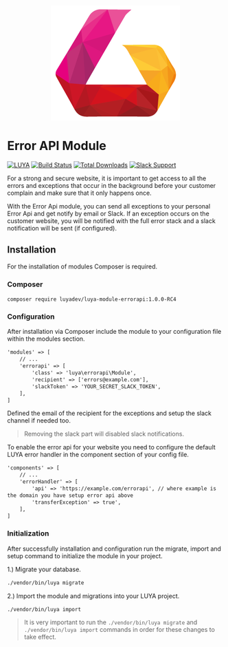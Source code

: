 <p align="center">
  <img src="https://raw.githubusercontent.com/luyadev/luya/master/docs/internals/images/luya_logo_rc4.png" alt="LUYA Logo"/>
</p>

# Error API Module
[![LUYA](https://img.shields.io/badge/Powered%20by-LUYA-brightgreen.svg)](https://luya.io)
[![Build Status](https://travis-ci.org/luyadev/luya-module-errorapi.svg?branch=master)](https://travis-ci.org/luyadev/luya-module-errorapi)
[![Total Downloads](https://poser.pugx.org/luyadev/luya-module-luya-module-errorapi/downloads)](https://packagist.org/packages/luyadev/luya-module-errorapi)
[![Slack Support](https://github.com/luyadev/luya/tree/master/docs/guide/img/icons/Slack_Mark_Monochrome_Black.svg)](https://luyadev.slack.com/)

For a strong and secure website, it is important to get access to all the errors and exceptions that occur in the background before your customer complain and make sure that it only happens once.

With the Error Api module, you can send all exceptions to your personal Error Api and get notify by email or Slack. If an exception occurs on the customer website, you will be notified with the full error stack and a slack notification will be sent (if configured).

## Installation

For the installation of modules Composer is required.

### Composer

```
composer require luyadev/luya-module-errorapi:1.0.0-RC4
```
### Configuration

After installation via Composer include the module to your configuration file within the modules section.

```
'modules' => [
    // ...
    'errorapi' => [
        'class' => 'luya\errorapi\Module',
        'recipient' => ['errors@example.com'],
        'slackToken' => 'YOUR_SECRET_SLACK_TOKEN',
    ],
]
```

Defined the email of the recipient for the exceptions and setup the slack channel if needed too.

> Removing the slack part will disabled slack notifications.

To enable the error api for your website you need to configure the default LUYA error handler in the component section of your config file.

```
'components' => [
    // ...
    'errorHandler' => [
        'api' => 'https://example.com/errorapi', // where example is the domain you have setup error api above
        'transferException' => true',
    ],
]
```

### Initialization

After successfully installation and configuration run the migrate, import and setup command to initialize the module in your project.

1.) Migrate your database.

```sh
./vendor/bin/luya migrate
```

2.) Import the module and migrations into your LUYA project.

```sh
./vendor/bin/luya import
```

> It is very important to run the `./vendor/bin/luya migrate` and `./vendor/bin/luya import` commands in order for these changes to take effect.
